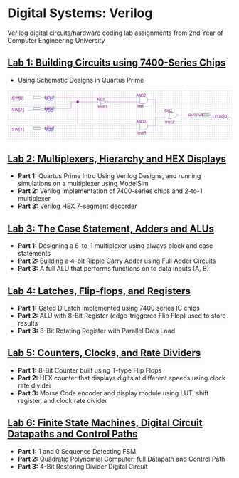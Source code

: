 # Digital Systems: Verilog
Verilog digital circuits/hardware coding lab assignments from 2nd Year of Computer Engineering University

## [Lab 1: Building Circuits using 7400-Series Chips](https://github.com/pietrea2/Digital-Systems-Verilog----UofT-2nd-Year/tree/main/Lab1)
+ Using Schematic Designs in Quartus Prime

![Digital CIrcuit](/images/lab1.png)


## [Lab 2: Multiplexers, Hierarchy and HEX Displays](https://github.com/pietrea2/Digital-Systems-Verilog----UofT-2nd-Year/tree/main/Lab2)
+ **Part 1:** Quartus Prime Intro Using Verilog Designs, and running simulations on a multiplexer using ModelSim
+ **Part 2:** Verilog implementation of 7400-series chips and 2-to-1 multiplexer
+ **Part 3:** Verilog HEX 7-segment decorder


## [Lab 3: The Case Statement, Adders and ALUs](https://github.com/pietrea2/Digital-Systems-Verilog----UofT-2nd-Year/tree/main/Lab3)
+ **Part 1:** Designing a 6-to-1 multiplexer using always block and case statements
+ **Part 2:** Building a 4-bit Ripple Carry Adder using Full Adder Circuits
+ **Part 3:** A full ALU that performs functions on to data inputs (A, B)


## [Lab 4: Latches, Flip-flops, and Registers](https://github.com/pietrea2/Digital-Systems-Verilog----UofT-2nd-Year/tree/main/Lab4)
+ **Part 1:** Gated D Latch implemented using 7400 series IC chips
+ **Part 2:** ALU with 8-Bit Register (edge-triggered Flip Flop) used to store results 
+ **Part 3:** 8-Bit Rotating Register with Parallel Data Load


## [Lab 5: Counters, Clocks, and Rate Dividers](https://github.com/pietrea2/Digital-Systems-Verilog----UofT-2nd-Year/tree/main/Lab5)
+ **Part 1:** 8-Bit Counter built using T-type Flip Flops
+ **Part 2:** HEX counter that displays digits at different speeds using clock rate divider
+ **Part 3:** Morse Code encoder and display module using LUT, shift register, and clock rate divider


## [Lab 6: Finite State Machines, Digital Circuit Datapaths and Control Paths](https://github.com/pietrea2/Digital-Systems-Verilog----UofT-2nd-Year/tree/main/Lab6)
+ **Part 1:** 1 and 0 Sequence Detecting FSM
+ **Part 2:** Quadratic Polynomial Computer: full Datapath and Control Path
+ **Part 3:** 4-Bit Restoring Divider Digital Circuit
